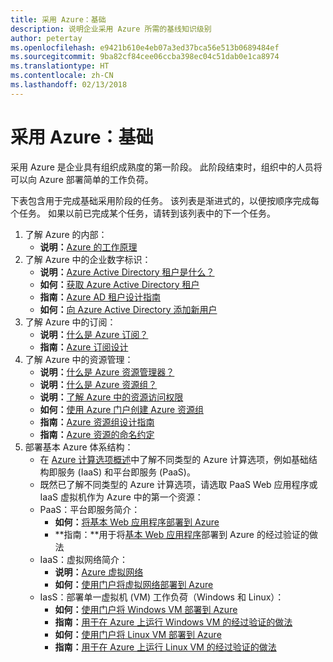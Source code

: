 ```yaml
---
title: 采用 Azure：基础
description: 说明企业采用 Azure 所需的基线知识级别
author: petertay
ms.openlocfilehash: e9421b610e4eb07a3ed37bca56e513b0689484ef
ms.sourcegitcommit: 9ba82cf84cee06ccba398ec04c51dab0e1ca8974
ms.translationtype: HT
ms.contentlocale: zh-CN
ms.lasthandoff: 02/13/2018
---
```

# <a name="adopting-azure-foundational"></a>采用 Azure：基础

采用 Azure 是企业具有组织成熟度的第一阶段。 此阶段结束时，组织中的人员将可以向 Azure 部署简单的工作负荷。

下表包含用于完成基础采用阶段的任务。 该列表是渐进式的，以便按顺序完成每个任务。 如果以前已完成某个任务，请转到该列表中的下一个任务。 

1. 了解 Azure 的内部：
    - **说明：**[Azure 的工作原理](azure-explainer.md)
2. 了解 Azure 中的企业数字标识：
    - **说明：**[Azure Active Directory 租户是什么？](tenant-explainer.md)
    - **如何：**[获取 Azure Active Directory 租户](/azure/active-directory/develop/active-directory-howto-tenant?toc=/azure/architecture/cloud-adoption-guide/toc.json)
    - **指南：**[Azure AD 租户设计指南](tenant.md)
    - **如何：**[向 Azure Active Directory 添加新用户](/azure/active-directory/add-users-azure-active-directory?toc=/azure/architecture/cloud-adoption-guide/toc.json)    
3. 了解 Azure 中的订阅：
    - **说明：**[什么是 Azure 订阅？](subscription-explainer.md)
    - **指南：**[Azure 订阅设计](subscription.md)
4. 了解 Azure 中的资源管理： 
    - **说明：**[什么是 Azure 资源管理器？](resource-manager-explainer.md)
    - **说明：**[什么是 Azure 资源组？](resource-group-explainer.md)
    - **说明：**[了解 Azure 中的资源访问权限](/azure/active-directory/active-directory-understanding-resource-access?toc=/azure/architecture/cloud-adoption-guide/toc.json)
    - **如何：**[使用 Azure 门户创建 Azure 资源组](/azure/azure-resource-manager/resource-group-portal?toc=/azure/architecture/cloud-adoption-guide/toc.json)
    - **指南：**[Azure 资源组设计指南](resource-group.md)
    - **指南：**[Azure 资源的命名约定](/azure/architecture/best-practices/naming-conventions?toc=/azure/architecture/cloud-adoption-guide/toc.json)
5. 部署基本 Azure 体系结构：
    - 在 [Azure 计算选项概述](/azure/architecture/guide/technology-choices/compute-overview?toc=/azure/architecture/cloud-adoption-guide/toc.json)中了解不同类型的 Azure 计算选项，例如基础结构即服务 (IaaS) 和平台即服务 (PaaS)。
    - 既然已了解不同类型的 Azure 计算选项，请选取 PaaS Web 应用程序或 IaaS 虚拟机作为 Azure 中的第一个资源：
    - PaaS：平台即服务简介：
        - **如何：**[将基本 Web 应用程序部署到 Azure](/azure/app-service/app-service-web-overview?toc=/azure/architecture/cloud-adoption-guide/toc.json)
        - **指南：**用于将[基本 Web 应用程序](/azure/architecture/reference-architectures/app-service-web-app/basic-web-app?toc=/azure/architecture/cloud-adoption-guide/toc.json)部署到 Azure 的经过验证的做法
    - IaaS：虚拟网络简介：
        - **说明：**[Azure 虚拟网络](/azure/virtual-network/virtual-networks-overview?toc=/azure/architecture/cloud-adoption-guide/toc.json)
        - **如何：**[使用门户将虚拟网络部署到 Azure](/azure/virtual-network/virtual-networks-create-vnet-arm-pportal?toc=/azure/architecture/cloud-adoption-guide/toc.json)
    - IasS：部署单一虚拟机 (VM) 工作负荷（Windows 和 Linux）：
        - **如何：**[使用门户将 Windows VM 部署到 Azure](/azure/virtual-machines/windows/quick-create-portal?toc=/azure/architecture/cloud-adoption-guide/toc.json)
        - **指南：**[用于在 Azure 上运行 Windows VM 的经过验证的做法](/azure/architecture/reference-architectures/virtual-machines-windows/single-vm?toc=/azure/architecture/cloud-adoption-guide/toc.json)
        - **如何：**[使用门户将 Linux VM 部署到 Azure](/azure/virtual-machines/linux/quick-create-portal?toc=/azure/architecture/cloud-adoption-guide/toc.json)
        - **指南：**[用于在 Azure 上运行 Linux VM 的经过验证的做法](/azure/architecture/reference-architectures/virtual-machines-linux/single-vm?toc=/azure/architecture/cloud-adoption-guide/toc.json)
